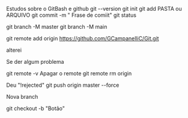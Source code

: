 Estudos sobre o GitBash e github
git --version
git init
git add PASTA ou ARQUIVO
git commit -m " Frase de comiit"
git status

git branch -M master 
git branch -M main

git remote add origin https://github.com/GCampanelliC/Git.git

alterei

Se der algum problema 

git remote -v
 Apagar o remote 
git remote rm origin

Deu "!rejected"
git push origin master --force

Nova branch 

git checkout -b "Botão"

